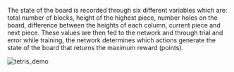 The state of the board is recorded through six different variables which are: total number of blocks, height of the highest piece, number holes on the board, difference between the heights of each column, current piece and next piece. These values are then fed to the network and through trial and error while training, the network determines which actions generate the state of the board that returns the maximum reward (points).


![tetris_demo](./tetris_demo.gif)
